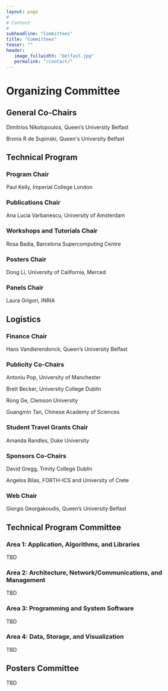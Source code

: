 ```yaml
---
layout: page
#
# Content
#
subheadline: "Committees"
title: "Committees"
teaser: ""
header:
   image_fullwidth: "belfast.jpg"
   permalink: "/contact/"
---
```


# Organizing Committee

## General Co-Chairs
Dimitrios Nikolopoulos, Queen’s University Belfast

Bronis R de Supinski, Queen's University Belfast

## Technical Program

### Program Chair
Paul Kelly, Imperial College London

### Publications Chair
Ana Lucia Varbanescu, University of Amsterdam

### Workshops and Tutorials Chair 
Rosa Badia, Barcelona Supercomputing Centre

### Posters Chair
Dong Li, University of California, Merced

### Panels Chair
Laura Grigori, INRIA

## Logistics

### Finance Chair
Hans Vandierendonck, Queen’s University Belfast

### Publicity Co-Chairs 
Antoniu Pop, University of Manchester

Brett Becker, University College Dublin

Rong Ge, Clemson University

Guangmin Tan, Chinese Academy of Sciences

### Student Travel Grants Chair
Amanda Randles, Duke University

### Sponsors Co-Chairs 
David Gregg, Trinity College Dublin

Angelos Bilas, FORTH-ICS and University of Crete

### Web Chair 
Giorgis Georgakoudis, Queen’s University Belfast


## Technical Program Committee


### Area 1: Application, Algorithms, and Libraries
TBD

<!--
<b>Chair:</b> Michela Taufer, University of Delaware, USA<br>
<b>Co-Chair:</b> Aparna Chandramowlishwaran, University of California, Irvine<br>

Engin Arslan, University of Illinois at Urbana-Champaign, USA<br>
Ariful Azad, Lawrence Berkeley National Laboratory, USA<br>
Aydin Buluc, Lawrence Berkeley National Laboratory, USA<br>
Adrián Castelló, Universitat Jaume I, Spain<br>
Sunita Chandrasekaran, University of Delaware, USA<br>
Kyle Chard, Unviersiy of Chicago, USA<br>
Pietro Cicotti, San Diego Supercomputing Center, USA<br>
Gabrielle Dawn Allen, University of IllinoisUrbana-Champaign, USA<br>
Karen Devine, Sandia National Laboratories, USA<br>
Trilce Estrada, University of New Mexico, USA<br>
Rafael Ferreira da Silva, University of South California, USA<br>
Rong Ge, Clemson University, USA<br>
Kartik Gopalan, Binghamton University, USA<br>
Roland Haas, University of Illinois at Urbana-Champaign, USA<br>
Michael Heroux, Sandia National Laboratories, USA<br>
Travis Johnston, Oak Ridge National Laboratory, USA<br>
Volodymyr Kindratenko, University of Illinois at Urbana-Champaign, USA<br>
Uma Klaassen, University of Texas El Paso, USA<br>
Johannes Langguth, Simula Research Laboratory, Norway<br>
Daniele Lezzi, Barcelona Supercomputing Center, Spain<br>
Piotr R Luszczek, University of Tennesee, Knoxville, USA<br>
Kamesh Madduri, The Pennsylvania State University, USA<br>
Maciej Malawski, AGH University of the Science and Technology, Poland<br>
Jonathan Marti, Barcelona Supercomputing Center, Spain<br>
Vishal Mehta, Barcelona Supercomputer Center, Spain<br>
Alberto Miranda, Barcelona Supercomputer Center, Spain<br>
Sherley Moore, University of Texas at El Paso, USA<br>
Ramon Nou, Barcelona Supercomputer Center, Spain<br>
John Owens, University of California Davis, USA<br>
Vivek Pallipuram, University of the Pacific, USA<br>
Tapasya Patki, Lawrence Livermore National Laboratory, USA<br>
Olga Pearce, Lawrence Livermore National Laboratory, USA<br>
Antonio Pena, Barcelona Supercomputer Center, Spain<br>
Swann Perarnau, Argonne National Laboratory, USA<br>
Anna Queralt, BarcelonaSupercomputing Center, Spain<br>
Sivasankaran Rajamanickam, Sandia National Laboratories, USA<br>
Amanda Randles, Duke University, USA<br>
Ahmet Erdem Sarıyüce, Sandia National Laboratories, USA<br>
Erik Saule, University of North Carolina at Charlotte, USA<br>
Suzanne Shontz, University of Kansas, USA<br>
Min Si, Argonne National Laboratory, USA<br>
Francesco Silvestri, IT University of Copenhagen, Denmark<br>
Raul Sirvent, BarcelonaSupercomputing Center, Spain<br>
Shaden Smith, University of Minnesota, USA<br>
Hari Sundar, Unviersity of Utah, USA<br>
Nathan Tallent, Pacific Northwest National Laboratory, USA<br>
Bora Ucar, ENS-Lyon, France<br>
R. (Vaidy) Vaidyanathan, Louisiana State University, USA<br>
Rio Yokota, Tokyo Institute of Technology, Japan<br>
-->

### Area 2: Architecture, Network/Communications, and Management
TBD

<!--
<b>Chair:</b> Frank Mueller, North Carolina State University, USA<br>

Pavan Balaji, ANL, USA<br>
André Brinkmann, University of Mainz, Germany<br>
Ali R. Butt, Virginia Tech, USA<br>
Wenguang Chen, Tsinghua University, China<br>
Markus Geimer, Jülich Supercomputing Centre, Germany<br>
Costin Iancu, LBNL, USA<br>
Paul Kelly, Imperial College, United Kingdom<br>
John Lange, Uversity of Pittsburgh, USA<br>
Dimitrios Nikolopoulos, Queen’s University of Belfast, United Kingdom<br>
Barry Rountree, LLNL, USA<br>
Osman Unsal, Barcelona Supercomputing Center, Spain<br>
Sudharshan Vazhkudai, ORNL, USA<br>
Abhinav Vishnu, PNNL, USA<br>
Xiaorui Wang, OSU, USA<br>
Weikuan Yu, FSU, USA<br>
Antonia Zhai, University of Minnesota, USA<br>
Yongpeng Zhang, Stone Ridge Tech, USA<br>
Huiyang Zhou, NCSU, USA<br>
-->

### Area 3: Programming and System Software
TBD

<!--
<b>Chair:</b> Kenjiro Taura, University of Tokyo, Japan<br>

Marco Aldinucci, University of Torino, Italy <br>
Amer Abdelhalim, Argonne National Laboratory, USA<br>
Olivier Aumage, Inria, Bordeaux, France <br>
Leonardo Bautista Gomez, Barcelona Supercomputing Center, Spain<br>
Ali R. Butt, Virginia Tech, USA<br>
Brad Chamberlain, Cray, USA<br>
Abhishek Chandra, University of Minnesota, USA<br>
Tasuku Hiraishi, Kyoto University, Japan<br>
Hiroshi Inoue, IBM, Japan<br>
Larry Kaplan, Cray, USA<br>
Dieter Kranzlmueller, Ludwig-Maximilians-Universitaet Munich, Germany<br>
Sriram Krishnamoorthy, Pacific Northwest National Laboratory, USA<br>
Zhiling Lan, Illinois Institute of Technology, USA<br>
Arnaud Legrand , CNRS, France <br>
Dong Li, University of California Merced, USA<br>
Hatem Ltaief, KAUST Supercomputing Laboratory, Saudi Arabia<br>
Abid Malik, University of Houston, USA<br>
Satoshi Ohshima, The University of Tokyo, Japan<br>
Dhabaleswar Panda, Ohio State University, USA<br>
Christian Pérez, INRIA, France <br>
Miquel Pericàs, Chalmers University of Technology, Sweden<br>
Dana Petcu, West University of Timisoara, Romania <br>
Jelena Pjesivac-Grbovic, Google, USA<br>
Florin Pop, University Politehnica of Bucharest, Romania<br>
Kento Sato, LLNL, USA<br>
Xipeng Shen, NCSU, USA<br>
Jun Shirako, Rice University, USA<br>
Shin’ichiro Takizawa, AICS Riken, Japan<br>
Domenico Talia, University of Calabria, Italy <br>
Massimo Torquati, University of Pisa, Italy <br>
Mohamed Wahib, AICS Riken, Japan<br>
-->


### Area 4: Data, Storage, and Visualization
TBD

<!--
<b>Chair:</b> Maria Pérez, Universidad Politécnica de Madrid, Spain<br>
<b>Co-Chair:</b> Robert Sisneros, UIUC, USA<br>

Katerina Antypas, NERSC Lawrence Berkeley National Lab, USA<br>
Janine Bennett, Sandia National Laboratories, USA<br>
Suren Byna,  LLBL, USA<br>
Jesus Carretero,  Universidad Carlos III de Madrid, Spain<br>
Kalyana Chadalavada,  Intel, USA<br>
Hank Childs,  University of Oregon, USA<br>
Toni Cortes,  Barcelona Supercomputing Center, Spain<br>
Alexandru Costan,  Inria and INSA Rennes, France<br>
Matthieu Dorier,  Argonne National Lab, USA<br>
Pilar Gonzalez-Ferez,  Universidad de Murcia, Spain<br>
Jian Huang,  University of Tennessee, USA<br>
Shadi Ibrahim,  INRIA Rennes, France<br>
Florin Isaila,  Universidad Carlos III de Madrid, Spain<br>
Hai Jin,  Huazhong University of Science and Technology, China<br>
Pierre Matri, Universidad Politécnica de Madrid, Spain<br>
Laura Monroe, Los Alamos National Laboratory, USA<br>
Bogdan Nicolae, Huawei Technologies - European Research Center, Germany<br>
JorJi Nonaka, RIKEN Advanced Institute for Computational Science, Japan<br>
Manish Parashar,  Rutgers University, USA<br>
Thomas Peterka,  Argonne National Laboratory, USA<br>
Kristin Potter, University of Oregon, USA<br>
David Pugmire,  ORNL, USA<br>
Rob Ross,  Argonne National Laboratory, USA<br>
Xuanhua Shi,  Huazhong University of Science and Technology, China<br>
Michael Schoettner,  University of Dusseldorf, Germany<br>
Domenico Talia,  University of Calabria, Italy<br>
Osamu Tatebe,  University of Tsukuba, Japan<br>
Mark Van Moer,  UIUC, USA<br>
Rhonda Vickery, DRC, USA<br>
Jon Woodring,  Los Alamos National Lab, USA<br>
-->

## Posters Committee
TBD

<!--
Sadaf Alam, Swiss National Supercomputing Center, Switzerland<br>
Michela Becchi, North Carolina State University, USA<br>
Marc Casas-Guix, Barcelona Supercomputing Center, Spain<br>
Florina Ciorba, University of Basel, Switzerland<br>
I-Hsin Chung, IBM Research, USA<br>
Ewa Deelman, University of Southern California, USA<br>
Ana Gainaru, Mellanox Technologies, USA<br>
Maria Garzaran, University of Illinois at Urbana-Champaign, USA<br>
Mike Gowanlock, Northern Arizona University, USA<br>
Ryan E. Grant, Sandia National Laboratories, USA<br>
Kate Isaacs, University of Arizona, USA<br>
Nikhil Jain, Lawrence Livermore National Laboratory, USA<br>
Ming Jiang, Lawrence Livermore National Laboratory, USA<br>
Ana Jokanovic, Barcelona Supercomputing Center, USA<br>
Che-Rung Lee, National Tsing Hua University, Taiwan<br>
Misbah Mubarak, Argonne National Laboratory<br>
Xiang Ni, IBM Research, USA<br>
Boyana Norris, University of Oregon, USA<br>
Seetharami Seelam, IBM Research, USA<br>
Sameer Shende, University of Oregon, USA<br>
Frederic Sutter, Ecole Normale Supérieure de Lyon, France<br>
-->

